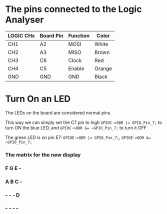 # The pins connected to the Logic Analyser

| LOGIC CHx | Board Pin | Function | Color  |
| --------- | --------- | -------- | ------ |
| CH1       | A2        | MOSI     | White  |
| CH2       | A3        | MISO     | Brown  |
| CH3       | C6        | Clock    | Red    |
| CH4       | C5        | Enable   | Orange |
| GND       | GND       | GND      | Black  |

# Turn On an LED

The LEDs on the board are considered normal pins.

This way we can simply set the C7 pin to high `GPIOC->ODR |= GPIO_Pin_7;` to turn ON the blue LED, and `GPIOC->ODR &= ~GPIO_Pin_7;` to turn it OFF

The green LED is on pin E7: `GPIOE->ODR |= GPIO_Pin_7;`, `GPIOE->ODR &= ~GPIO_Pin_7;`

### The matrix for the new display

### F G E -

### A B C -

### - - - D

### - - - -
